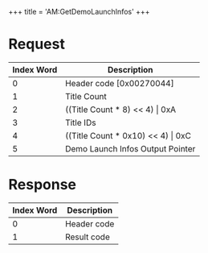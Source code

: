 +++
title = 'AM:GetDemoLaunchInfos'
+++

# Request

| Index Word | Description                           |
|------------|---------------------------------------|
| 0          | Header code \[0x00270044\]            |
| 1          | Title Count                           |
| 2          | ((Title Count \* 8) \<\< 4) \| 0xA    |
| 3          | Title IDs                             |
| 4          | ((Title Count \* 0x10) \<\< 4) \| 0xC |
| 5          | Demo Launch Infos Output Pointer      |

# Response

| Index Word | Description |
|------------|-------------|
| 0          | Header code |
| 1          | Result code |
